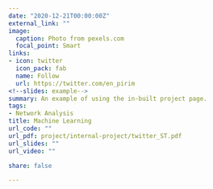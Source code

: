 ```yaml
---
date: "2020-12-21T00:00:00Z"
external_link: ""
image:
  caption: Photo from pexels.com
  focal_point: Smart
links:
- icon: twitter
  icon_pack: fab
  name: Follow
  url: https://twitter.com/en_pirim
<!--slides: example-->
summary: An example of using the in-built project page.
tags:
- Network Analysis
title: Machine Learning
url_code: ""
url_pdf: project/internal-project/twitter_ST.pdf
url_slides: ""
url_video: ""

share: false

---
```


